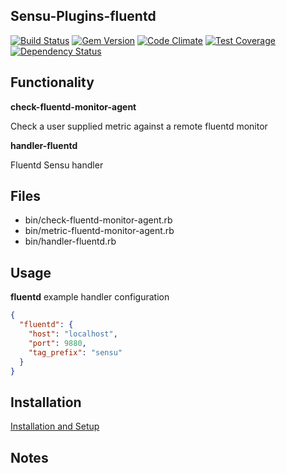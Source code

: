## Sensu-Plugins-fluentd

[ ![Build Status](https://travis-ci.org/sensu-plugins/sensu-plugins-fluentd.svg?branch=master)](https://travis-ci.org/sensu-plugins/sensu-plugins-fluentd)
[![Gem Version](https://badge.fury.io/rb/sensu-plugins-fluentd.svg)](http://badge.fury.io/rb/sensu-plugins-fluentd)
[![Code Climate](https://codeclimate.com/github/sensu-plugins/sensu-plugins-fluentd/badges/gpa.svg)](https://codeclimate.com/github/sensu-plugins/sensu-plugins-fluentd)
[![Test Coverage](https://codeclimate.com/github/sensu-plugins/sensu-plugins-fluentd/badges/coverage.svg)](https://codeclimate.com/github/sensu-plugins/sensu-plugins-fluentd)
[![Dependency Status](https://gemnasium.com/sensu-plugins/sensu-plugins-fluentd.svg)](https://gemnasium.com/sensu-plugins/sensu-plugins-fluentd)

## Functionality

**check-fluentd-monitor-agent**

Check a user supplied metric against a remote fluentd monitor

**handler-fluentd**

Fluentd Sensu handler

## Files
 * bin/check-fluentd-monitor-agent.rb
 * bin/metric-fluentd-monitor-agent.rb
 * bin/handler-fluentd.rb

## Usage

**fluentd** example handler configuration
```json
{
  "fluentd": {
    "host": "localhost",
    "port": 9880,
    "tag_prefix": "sensu"
  }
}
```

## Installation

[Installation and Setup](http://sensu-plugins.io/docs/installation_instructions.html)

## Notes
